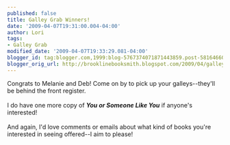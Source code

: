 ```yaml
---
published: false
title: Galley Grab Winners!
date: '2009-04-07T19:31:00.004-04:00'
author: Lori
tags:
- Galley Grab
modified_date: '2009-04-07T19:33:29.081-04:00'
blogger_id: tag:blogger.com,1999:blog-5767374071871443859.post-5816466076335326555
blogger_orig_url: http://brooklinebooksmith.blogspot.com/2009/04/galley-grab-winners.html
---
```


Congrats to Melanie and Deb! Come on by to pick up your galleys--they'll be behind the front register.<br /><br />I do have one more copy of <strong><em>You or Someone Like You</em></strong> if anyone's interested!<br /><br />And again, I'd love comments or emails about what kind of books you're interested in seeing offered--I aim to please!